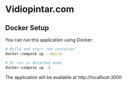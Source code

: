 # Vidiopintar.com

## Docker Setup

You can run this application using Docker:

```bash
# Build and start the container
docker-compose up --build

# Or run in detached mode
docker-compose up -d
```

The application will be available at http://localhost:3000
